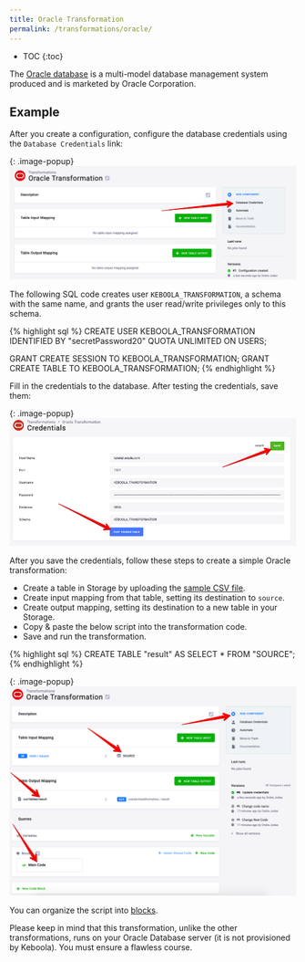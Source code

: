 ```yaml
---
title: Oracle Transformation
permalink: /transformations/oracle/
---
```


* TOC
{:toc}

The [Oracle database](https://www.oracle.com/index.html) is a multi-model database management system produced and 
is marketed by Oracle Corporation.

## Example
After you create a configuration, configure the database credentials using the `Database Credentials` link:

{: .image-popup}
![Screenshot - Credentials link](/transformations/oracle/navigate-to-credentials.png)

The following SQL code creates user `KEBOOLA_TRANSFORMATION`, a schema with the same name, and grants the user 
read/write privileges only to this schema.

{% highlight sql %}
CREATE USER KEBOOLA_TRANSFORMATION IDENTIFIED BY "secretPassword20" QUOTA UNLIMITED ON USERS;

GRANT CREATE SESSION TO KEBOOLA_TRANSFORMATION;
GRANT CREATE TABLE TO KEBOOLA_TRANSFORMATION;
{% endhighlight %}
 
Fill in the credentials to the database. After testing the credentials, save them:

{: .image-popup}
![Screenshot - Credentials](/transformations/oracle/credentials.png)

After you save the credentials, follow these steps to create a simple Oracle transformation:

- Create a table in Storage by uploading the [sample CSV file](/transformations/source.csv).
- Create input mapping from that table, setting its destination to `source`.
- Create output mapping, setting its destination to a new table in your Storage.
- Copy & paste the below script into the transformation code.
- Save and run the transformation.
 
{% highlight sql %}
CREATE TABLE "result" AS SELECT * FROM "SOURCE";
{% endhighlight %}

{: .image-popup}
![Screenshot - Sample Transformation](/transformations/oracle/sample-transformation.png)

You can organize the script into [blocks](/transformations/#writing-scripts).

Please keep in mind that this transformation, unlike the other transformations, runs on your Oracle Database server 
(it is not provisioned by Keboola). You must ensure a flawless course.
